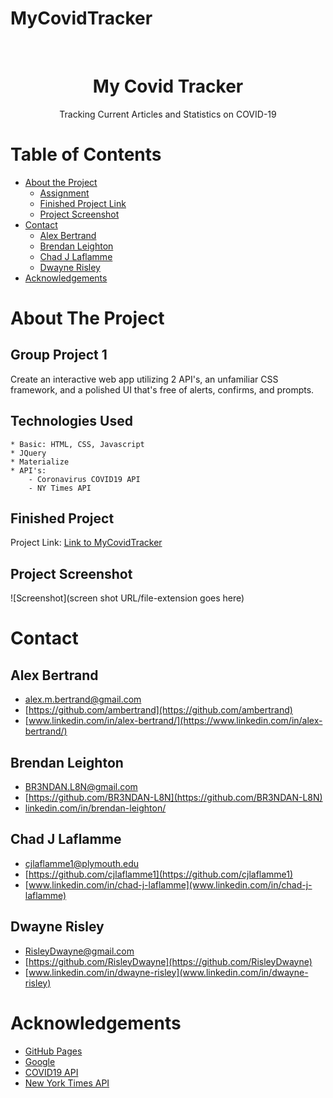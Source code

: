 # MyCovidTracker

<!-- PROJECT LOGO -->
<br />
  <h1 align="center">My Covid Tracker</h1>
<p align="center">
  Tracking Current Articles and Statistics on COVID-19
</p>

  


<!-- TABLE OF CONTENTS -->
# Table of Contents
* [About the Project](#about-the-project)
    * [Assignment](#group-project-1)
    * [Finished Project Link](#finished-project)
    * [Project Screenshot](#project-screenshot)
* [Contact](#contact)
    * [Alex Bertrand](#alex-bertrand)
    * [Brendan Leighton](#brendan-leighton)
    * [Chad J Laflamme](#chad-j-laflamme)
    * [Dwayne Risley](#dwayne-risley)
* [Acknowledgements](#acknowledgements)



<!-- ABOUT THE PROJECT -->
# About The Project

## Group Project 1

Create an interactive web app utilizing 2 API's, an unfamiliar CSS framework, and a polished UI that's free of alerts, confirms, and prompts. 


## Technologies Used
    * Basic: HTML, CSS, Javascript
    * JQuery
    * Materialize
    * API's:
        - Coronavirus COVID19 API
        - NY Times API


## Finished Project
Project Link: [Link to MyCovidTracker](https://cjlaflamme1.github.io/MyCovidTracker/)


## Project Screenshot

![Screenshot](screen shot URL/file-extension goes here)



<!-- CONTACT -->
# Contact

## Alex Bertrand
* [alex.m.bertrand@gmail.com](alex.m.bertrand@gmail.com)
* [https://github.com/ambertrand](https://github.com/ambertrand)
* [www.linkedin.com/in/alex-bertrand/](https://www.linkedin.com/in/alex-bertrand/)

## Brendan Leighton

* [BR3NDAN.L8N@gmail.com](BR3NDAN.L8N@gmail.com)
* [https://github.com/BR3NDAN-L8N](https://github.com/BR3NDAN-L8N)
* [linkedin.com/in/brendan-leighton/](https://www.linkedin.com/in/brendan-leighton/)

## Chad J Laflamme
* [cjlaflamme1@plymouth.edu](cjlaflamme1@plymouth.edu)
* [https://github.com/cjlaflamme1](https://github.com/cjlaflamme1)
* [www.linkedin.com/in/chad-j-laflamme](www.linkedin.com/in/chad-j-laflamme)

## Dwayne Risley
* [RisleyDwayne@gmail.com](RisleyDwayne@gmail.com)
* [https://github.com/RisleyDwayne](https://github.com/RisleyDwayne)
* [www.linkedin.com/in/dwayne-risley](www.linkedin.com/in/dwayne-risley)

<!-- ACKNOWLEDGEMENTS -->
# Acknowledgements
* [GitHub Pages](https://pages.github.com)
* [Google](https://www.google.com/)
* [COVID19 API](https://covid19api.com)
* [New York Times API](https://developers.nytimes.com)
